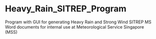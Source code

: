 # Heavy_Rain_SITREP_Program

Program with GUI for generating Heavy Rain and Strong Wind SITREP MS Word documents for internal use at Meteorological Service Singapore (MSS)

